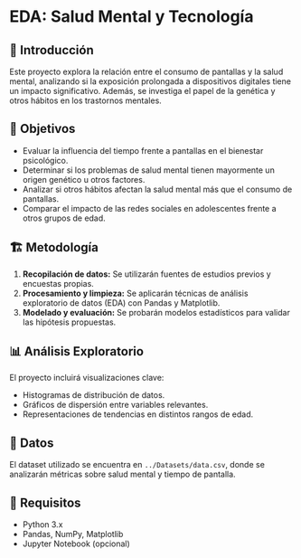 # EDA: Salud Mental y Tecnología

## 📌 Introducción
Este proyecto explora la relación entre el consumo de pantallas y la salud mental, analizando si la exposición prolongada a dispositivos digitales tiene un impacto significativo. Además, se investiga el papel de la genética y otros hábitos en los trastornos mentales.

## 🎯 Objetivos
- Evaluar la influencia del tiempo frente a pantallas en el bienestar psicológico.
- Determinar si los problemas de salud mental tienen mayormente un origen genético u otros factores.
- Analizar si otros hábitos afectan la salud mental más que el consumo de pantallas.
- Comparar el impacto de las redes sociales en adolescentes frente a otros grupos de edad.

## 🏗️ Metodología
1. **Recopilación de datos:** Se utilizarán fuentes de estudios previos y encuestas propias.
2. **Procesamiento y limpieza:** Se aplicarán técnicas de análisis exploratorio de datos (EDA) con Pandas y Matplotlib.
3. **Modelado y evaluación:** Se probarán modelos estadísticos para validar las hipótesis propuestas.

## 📊 Análisis Exploratorio
El proyecto incluirá visualizaciones clave:
- Histogramas de distribución de datos.
- Gráficos de dispersión entre variables relevantes.
- Representaciones de tendencias en distintos rangos de edad.

## 💾 Datos
El dataset utilizado se encuentra en `../Datasets/data.csv`, donde se analizarán métricas sobre salud mental y tiempo de pantalla.

## 🚀 Requisitos
- Python 3.x
- Pandas, NumPy, Matplotlib
- Jupyter Notebook (opcional)


